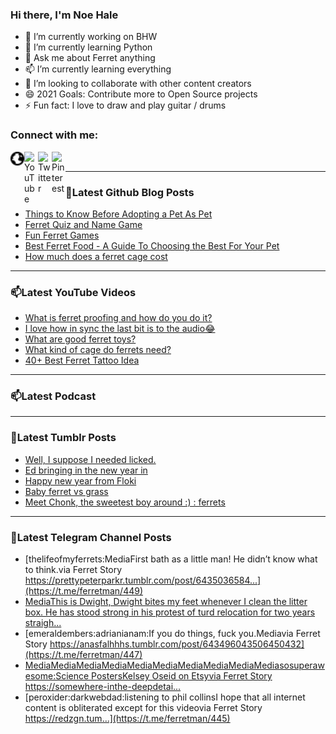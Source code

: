 ### Hi there, I'm Noe Hale

- 🔭 I’m currently working on BHW
- 🌱 I’m currently learning Python
- 💬 Ask me about Ferret anything
- 📫 I’m currently learning everything
- 🔭 I’m looking to collaborate with other content creators
- 😄 2021 Goals: Contribute more to Open Source projects
- ⚡ Fun fact: I love to draw and play guitar / drums

### Connect with me:

[<img align="left" alt="ferretvoice.com" width="22px" src="https://raw.githubusercontent.com/iconic/open-iconic/master/svg/globe.svg" />](https://ferretvoice.com)
[<img align="left" alt="YouTube" width="22px" src="https://cdn.jsdelivr.net/npm/simple-icons@v3/icons/youtube.svg" />](https://www.youtube.com/channel/UCk665XTfaMLVwFVWUmgnDiw)
[<img align="left" alt="Twitter" width="22px" src="https://cdn.jsdelivr.net/npm/simple-icons@v3/icons/twitter.svg" />](https://twitter.com/voiceferret)
[<img align="left" alt="Pinterest" width="22px" src="https://cdn.jsdelivr.net/npm/simple-icons@v3/icons/pinterest.svg" />](https://www.pinterest.com/voiceferret/)

<br />

---
### 🔭Latest Github Blog Posts
<!-- GITHUB:START -->
- [Things to Know Before Adopting a Pet As Pet](http://noehale.github.io/things-to-know-before-adopting-a-pet-as-pet/)
- [Ferret Quiz and Name Game](http://noehale.github.io/ferret-quiz/)
- [Fun Ferret Games](http://noehale.github.io/fun-ferret-games/)
- [Best Ferret Food - A Guide To Choosing the Best For Your Pet](http://noehale.github.io/best-ferret-food/)
- [How much does a ferret cage cost](http://noehale.github.io/how-much-does-a-ferret-cage-cost/)
<!-- GITHUB:END -->
---
### 📫Latest YouTube Videos

<!-- YOUTUBE:START -->
- [What is ferret proofing and how do you do it?](https://www.youtube.com/watch?v=81Syh_DJBQQ)
- [I love how in sync the last bit is to the audio😂](https://www.youtube.com/watch?v=WHBeGHwSlGY)
- [What are good ferret toys?](https://www.youtube.com/watch?v=tPxRilBzc0s)
- [What kind of cage do ferrets need?](https://www.youtube.com/watch?v=xzz6hC3sR5A)
- [40+ Best Ferret Tattoo Idea](https://www.youtube.com/watch?v=KIKqduR6Xcs)
<!-- YOUTUBE:END -->

---
### 📫Latest Podcast

<!-- PODCAST:START -->
<!-- PODCAST:END -->
---
### 📝Latest Tumblr Posts

<!-- TUMBLR:START -->
- [Well, I suppose I needed licked.](https://come-forth-into-the-light.tumblr.com/post/643499831607918592)
- [Ed bringing in the new year in](https://come-forth-into-the-light.tumblr.com/post/643477221704597504)
- [Happy new year from Floki](https://come-forth-into-the-light.tumblr.com/post/643454531686088704)
- [Baby ferret vs grass](https://come-forth-into-the-light.tumblr.com/post/643409271325868032)
- [Meet Chonk, the sweetest boy around :) : ferrets](https://come-forth-into-the-light.tumblr.com/post/643386615284269056)
<!-- TUMBLR:END -->
---
### 📝Latest Telegram Channel Posts

<!-- TELEGRAM:START -->
- [thelifeofmyferrets:MediaFirst bath as a little man! He didn’t know what to think.via Ferret Story https://prettypeterparkr.tumblr.com/post/6435036584...](https://t.me/ferretman/449)
- [MediaThis is Dwight, Dwight bites my feet whenever I clean the litter box. He has stood strong in his protest of turd relocation for two years straigh...](https://t.me/ferretman/448)
- [emeraldembers:adrianianam:If you do things, fuck you.Mediavia Ferret Story https://anasfalhhhs.tumblr.com/post/643496043506450432](https://t.me/ferretman/447)
- [MediaMediaMediaMediaMediaMediaMediaMediaMediaMediasosuperawesome:Science PostersKelsey Oseid on Etsyvia Ferret Story https://somewhere-inthe-deepdetai...](https://t.me/ferretman/446)
- [peroxider:darkwebdad:listening to phil collinsI hope that all internet content is obliterated except for this videovia Ferret Story https://redzgn.tum...](https://t.me/ferretman/445)
<!-- TELEGRAM:END -->
